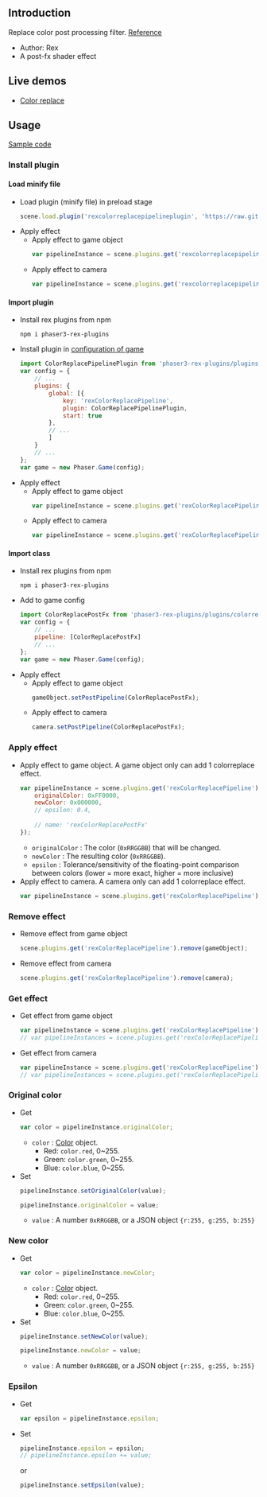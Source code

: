 ## Introduction

Replace color post processing filter. [Reference](https://github.com/pixijs/filters/blob/main/filters/color-replace/src/colorReplace.frag)

- Author: Rex
- A post-fx shader effect

## Live demos

- [Color replace](https://codepen.io/rexrainbow/pen/mdwRpvW)

## Usage

[Sample code](https://github.com/rexrainbow/phaser3-rex-notes/tree/master/examples/shader-colorreplace)

### Install plugin

#### Load minify file

- Load plugin (minify file) in preload stage
    ```javascript
    scene.load.plugin('rexcolorreplacepipelineplugin', 'https://raw.githubusercontent.com/rexrainbow/phaser3-rex-notes/master/dist/rexcolorreplacepipelineplugin.min.js', true);
    ```
- Apply effect
    - Apply effect to game object
        ```javascript
        var pipelineInstance = scene.plugins.get('rexcolorreplacepipelineplugin').add(gameObject, config);
        ```
    - Apply effect to camera
        ```javascript
        var pipelineInstance = scene.plugins.get('rexcolorreplacepipelineplugin').add(camera, config);
        ```

#### Import plugin

- Install rex plugins from npm
    ```
    npm i phaser3-rex-plugins
    ```
- Install plugin in [configuration of game](game.md#configuration)
    ```javascript
    import ColorReplacePipelinePlugin from 'phaser3-rex-plugins/plugins/colorreplacepipeline-plugin.js';
    var config = {
        // ...
        plugins: {
            global: [{
                key: 'rexColorReplacePipeline',
                plugin: ColorReplacePipelinePlugin,
                start: true
            },
            // ...
            ]
        }
        // ...
    };
    var game = new Phaser.Game(config);
    ```
- Apply effect
    - Apply effect to game object
        ```javascript
        var pipelineInstance = scene.plugins.get('rexColorReplacePipeline').add(gameObject, config);
        ```
    - Apply effect to camera
        ```javascript
        var pipelineInstance = scene.plugins.get('rexColorReplacePipeline').add(camera, config);
        ```

#### Import class

- Install rex plugins from npm
    ```
    npm i phaser3-rex-plugins
    ```
- Add to game config
    ```javascript
    import ColorReplacePostFx from 'phaser3-rex-plugins/plugins/colorreplacepipeline.js';
    var config = {
        // ...
        pipeline: [ColorReplacePostFx]
        // ...
    };
    var game = new Phaser.Game(config);
    ```
- Apply effect
    - Apply effect to game object
        ```javascript
        gameObject.setPostPipeline(ColorReplacePostFx);
        ```
    - Apply effect to camera
        ```javascript
        camera.setPostPipeline(ColorReplacePostFx);
        ```

### Apply effect

- Apply effect to game object. A game object only can add 1 colorreplace effect.
    ```javascript
    var pipelineInstance = scene.plugins.get('rexColorReplacePipeline').add(gameObject, {
        originalColor: 0xFF0000,
        newColor: 0x000000,
        // epsilon: 0.4,
        
        // name: 'rexColorReplacePostFx'
    });
    ```
    - `originalColor` : The color (`0xRRGGBB`) that will be changed.
    - `newColor` : The resulting color (`0xRRGGBB`).
    - `epsilon` : Tolerance/sensitivity of the floating-point comparison between colors (lower = more exact, higher = more inclusive)    
- Apply effect to camera. A camera only can add 1 colorreplace effect.
    ```javascript
    var pipelineInstance = scene.plugins.get('rexColorReplacePipeline').add(camera, config);
    ```

### Remove effect

- Remove effect from game object
    ```javascript
    scene.plugins.get('rexColorReplacePipeline').remove(gameObject);
    ```
- Remove effect from camera
    ```javascript
    scene.plugins.get('rexColorReplacePipeline').remove(camera);
    ```

### Get effect

- Get effect from game object
    ```javascript
    var pipelineInstance = scene.plugins.get('rexColorReplacePipeline').get(gameObject)[0];
    // var pipelineInstances = scene.plugins.get('rexColorReplacePipeline').get(gameObject);
    ```
- Get effect from camera
    ```javascript
    var pipelineInstance = scene.plugins.get('rexColorReplacePipeline').get(camera)[0];
    // var pipelineInstances = scene.plugins.get('rexColorReplacePipeline').get(camera);
    ```

### Original color

- Get
    ```javascript
    var color = pipelineInstance.originalColor;
    ```
    - `color` : [Color](color.md) object.
        - Red: `color.red`, 0~255.
        - Green: `color.green`, 0~255.
        - Blue: `color.blue`, 0~255.
- Set
    ```javascript
    pipelineInstance.setOriginalColor(value);
    ```
    ```javascript
    pipelineInstance.originalColor = value;
    ```
    - `value` : A number `0xRRGGBB`, or a JSON object `{r:255, g:255, b:255}`

### New color

- Get
    ```javascript
    var color = pipelineInstance.newColor;
    ```
    - `color` : [Color](color.md) object.
        - Red: `color.red`, 0~255.
        - Green: `color.green`, 0~255.
        - Blue: `color.blue`, 0~255.
- Set
    ```javascript
    pipelineInstance.setNewColor(value);
    ```
    ```javascript
    pipelineInstance.newColor = value;
    ```
    - `value` : A number `0xRRGGBB`, or a JSON object `{r:255, g:255, b:255}`

### Epsilon

- Get
    ```javascript
    var epsilon = pipelineInstance.epsilon;
    ```
- Set
    ```javascript
    pipelineInstance.epsilon = epsilon;
    // pipelineInstance.epsilon += value;
    ```
    or
    ```javascript
    pipelineInstance.setEpsilon(value);
    ```